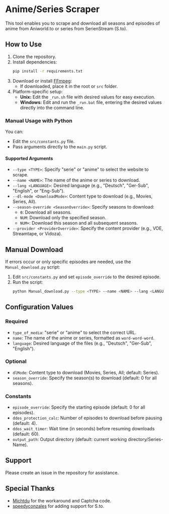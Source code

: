 # Anime/Series Scraper

This tool enables you to scrape and download all seasons and episodes of anime from Aniworld.to or series from SerienStream (S.to).

## How to Use

1. Clone the repository.
2. Install dependencies:
   ```bash
   pip install -r requirements.txt
   ```
3. Download or install [FFmpeg](https://ffmpeg.org):
   - If downloaded, place it in the root or `src` folder.
4. Platform-specific setup:
   - **Unix:** Edit the `_run.sh` file with desired values for easy execution.
   - **Windows:** Edit and run the `_run.bat` file, entering the desired values directly into the command line.

### Manual Usage with Python
You can:
- Edit the `src/constants.py` file.
- Pass arguments directly to the `main.py` script.

#### Supported Arguments
- `--type <TYPE>`: Specify "serie" or "anime" to select the website to scrape.
- `--name <NAME>`: The name of the anime or series to download.
- `--lang <LANGUAGE>`: Desired language (e.g., "Deutsch", "Ger-Sub", "English", or "Eng-Sub").
- `--dl-mode <DownloadMode>`: Content type to download (e.g., Movies, Series, All).
- `--season-override <SeasonOverride>`: Specify seasons to download:
  - `0`: Download all seasons.
  - `NUM`: Download only the specified season.
  - `NUM+`: Download this season and all subsequent seasons.
- `--provider <ProviderOverride>`: Specify the content provider (e.g., VOE, Streamtape, or Vidoza).

## Manual Download
If errors occur or only specific episodes are needed, use the `Manual_download.py` script:

1. Edit `src/constants.py` and set `episode_override` to the desired episode.
2. Run the script:
   ```bash
   python Manual_download.py --type <TYPE> --name <NAME> --lang <LANGUAGE> --season-override <SeasonOverride>
   ```

## Configuration Values

### Required
- `type_of_media`: "serie" or "anime" to select the correct URL.
- `name`: The name of the anime or series, formatted as `word-word-word`.
- `language`: Desired language of the files (e.g., "Deutsch", "Ger-Sub", "English").

### Optional
- `dlMode`: Content type to download (Movies, Series, All; default: Series).
- `season_override`: Specify the season(s) to download (default: 0 for all seasons).

### Constants
- `episode_override`: Specify the starting episode (default: 0 for all episodes).
- `ddos_protection_calc`: Number of episodes to download before pausing (default: 4).
- `ddos_wait_timer`: Wait time (in seconds) before resuming downloads (default: 60).
- `output_path`: Output directory (default: current working directory/Series-Name).

## Support
Please create an issue in the repository for assistance.

## Special Thanks
- [Michtdu](https://github.com/Michtdu) for the workaround and Captcha code.
- [speedyconzales](https://github.com/speedyconzales) for adding support for S.to.
